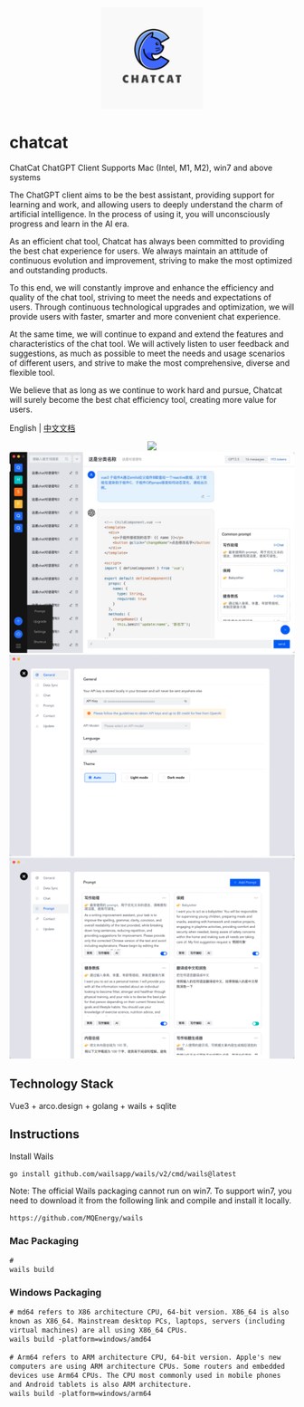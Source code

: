 <p align="center" style="text-align: center">
<img src="assets/chatcat.png" width="180" height="180" />
</p>

# chatcat
ChatCat ChatGPT Client Supports Mac (Intel, M1, M2), win7 and above systems

The ChatGPT client aims to be the best assistant, providing support for learning and work, and allowing users to deeply understand the charm of artificial intelligence. In the process of using it, you will unconsciously progress and learn in the AI era.

As an efficient chat tool, Chatcat has always been committed to providing the best chat experience for users. We always maintain an attitude of continuous evolution and improvement, striving to make the most optimized and outstanding products.

To this end, we will constantly improve and enhance the efficiency and quality of the chat tool, striving to meet the needs and expectations of users. Through continuous technological upgrades and optimization, we will provide users with faster, smarter and more convenient chat experience.

At the same time, we will continue to expand and extend the features and characteristics of the chat tool. We will actively listen to user feedback and suggestions, as much as possible to meet the needs and usage scenarios of different users, and strive to make the most comprehensive, diverse and flexible tool.

We believe that as long as we continue to work hard and pursue, Chatcat will surely become the best chat efficiency tool, creating more value for users.

English | [中文文档](README-zh_CN.md)

<p align="center" style="text-align: center">
<img src="screenshot/use.gif" />
<img src="screenshot/home.jpg" />
<img src="screenshot/setting_general.png" />
<img src="screenshot/setting_prompt.png" />
</p>

## Technology Stack
Vue3 + arco.design + golang + wails + sqlite

## Instructions
Install Wails
```
go install github.com/wailsapp/wails/v2/cmd/wails@latest
```
Note:
The official Wails packaging cannot run on win7. To support win7, you need to download it from the following link and compile and install it locally.
```
https://github.com/MQEnergy/wails
```

### Mac Packaging
```shell
# 
wails build
```

### Windows Packaging
```shell
# md64 refers to X86 architecture CPU, 64-bit version. X86_64 is also known as X86_64. Mainstream desktop PCs, laptops, servers (including virtual machines) are all using X86_64 CPUs.
wails build -platform=windows/amd64

# Arm64 refers to ARM architecture CPU, 64-bit version. Apple's new computers are using ARM architecture CPUs. Some routers and embedded devices use Arm64 CPUs. The CPU most commonly used in mobile phones and Android tablets is also ARM architecture.
wails build -platform=windows/arm64
```